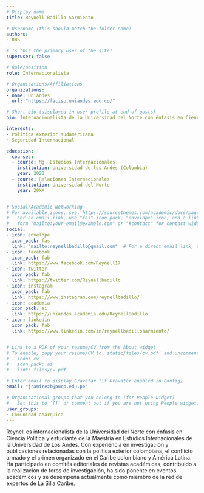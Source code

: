 ```yaml
---
# Display name
title: Reynell Badillo Sarmiento

# Username (this should match the folder name)
authors:
- RBS

# Is this the primary user of the site?
superuser: false

# Role/position
role: Internacionalista

# Organizations/Affiliations
organizations:
- name: Uniandes
  url: "https://faciso.uniandes.edu.co/"

# Short bio (displayed in user profile at end of posts)
bio: Internacionalista de la Universidad del Norte con énfasis en Ciencia Política y estudiante de la maestría en Estudios Internacionales Uniandes.

interests:
- Política exterior sudamericana
- Seguridad Internacional

education:
  courses:
  - course: Mg. Estudios Internacionales
    institution: Universidad de los Andes (Colombia)
    year: 2020
  - course: Relaciones Internacionales
    institution: Universidad del Norte
    year: 20XX


# Social/Academic Networking
# For available icons, see: https://sourcethemes.com/academic/docs/page-builder/#icons
#   For an email link, use "fas" icon pack, "envelope" icon, and a link in the
#   form "mailto:your-email@example.com" or "#contact" for contact widget.
social:
- icon: envelope
  icon_pack: fas
  link: "mailto:reynellbadillo@gmail.com"  # For a direct email link, use "mailto:test@example.org".
- icon: facebook
  icon_pack: fab
  link: https://www.facebook.com/Reynell17
- icon: twitter
  icon_pack: fab
  link: https://twitter.com/Reynellbadillo
- icon: instagram
  icon_pack: fab
  link: https://www.instagram.com/reynellbadillo/
- icon: academia
  icon_pack: ai
  link: https://uniandes.academia.edu/ReynellBadillo
- icon: linkedin
  icon_pack: fab
  link: https://www.linkedin.com/in/reynellbadillosarmiento/


# Link to a PDF of your resume/CV from the About widget.
# To enable, copy your resume/CV to `static/files/cv.pdf` and uncomment the lines below.
# - icon: cv
#   icon_pack: ai
#   link: files/cv.pdf

# Enter email to display Gravatar (if Gravatar enabled in Config)
email: "jramirezb@pucp.edu.pe"

# Organizational groups that you belong to (for People widget)
#   Set this to `[]` or comment out if you are not using People widget.
user_groups:
- Comunidad anárquica
---
```


Reynell es internacionalista de la Universidad del Norte con énfasis en Ciencia Política y estudiante de la Maestría en Estudios Internacionales de la Universidad de Los Andes. Con experiencia en investigación y publicaciones relacionadas con la política exterior colombiana, el conflicto armado y el crimen organizado en el Caribe colombiano y América Latina. Ha participado en comités editoriales de revistas académicas, contribuido a la realización de foros de investigación, ha sido ponente en eventos académicos y se desempeña actualmente como miembro de la red de expertos de La Silla Caribe. 
